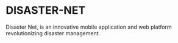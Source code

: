 # DISASTER-NET
Disaster Net, is an innovative mobile application and web platform revolutionizing disaster management.
